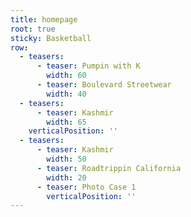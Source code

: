 ```yaml
---
title: homepage
root: true
sticky: Basketball
row:
  - teasers:
      - teaser: Pumpin with K
        width: 60
      - teaser: Boulevard Streetwear
        width: 40
  - teasers:
      - teaser: Kashmir
        width: 65
    verticalPosition: ''
  - teasers:
      - teaser: Kashmir
        width: 50
      - teaser: Roadtrippin California
        width: 20
      - teaser: Photo Case 1
        verticalPosition: ''
---
```


